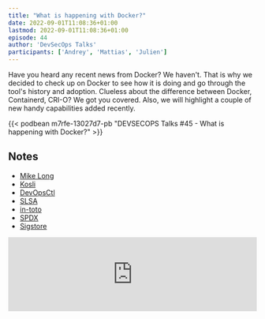 ```yaml
---
title: "What is happening with Docker?"
date: 2022-09-01T11:08:36+01:00
lastmod: 2022-09-01T11:08:36+01:00
episode: 44
author: 'DevSecOps Talks'
participants: ['Andrey', 'Mattias', 'Julien']
---
```


Have you heard any recent news from Docker? We haven't. That is why we decided to check up on Docker to see how it is doing and go through the tool's history and adoption. Clueless about the difference between Docker, Containerd, CRI-O? We got you covered. Also, we will highlight a couple of new handy capabilities added recently.

<!--more-->

<!-- Player -->

{{< podbean m7rfe-13027d7-pb "DEVSECOPS Talks #45 - What is happening with Docker?" >}}

## Notes

- [Mike Long](https://www.linkedin.com/in/mikelongoslo/)
- [Kosli](https://www.kosli.com/)
- [DevOpsCtl](https://www.devopsctl.com/)
- [SLSA](https://slsa.dev/)
- [in-toto](https://in-toto.io/)
- [SPDX](https://spdx.dev/)
- [Sigstore](https://www.sigstore.dev/)



<iframe title="DEVSECOPS Talks #45 - What is happening with Docker?" allowtransparency="true" height="150" width="100%" style="border: none; min-width: min(100%, 430px);" scrolling="no" data-name="pb-iframe-player" src="https://www.podbean.com/player-v2/?i=m7rfe-13027d7-pb&from=pb6admin&share=1&download=1&rtl=0&fonts=Arial&skin=1&font-color=auto&logo_link=episode_page&btn-skin=7"></iframe>